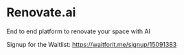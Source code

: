 # Renovate.ai

End to end platform to renovate your space with AI

Signup for the Waitlist: https://waitforit.me/signup/15091383

